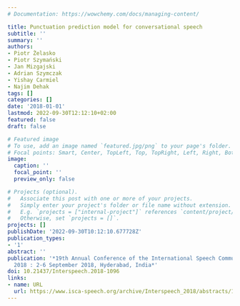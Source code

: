 ```yaml
---
# Documentation: https://wowchemy.com/docs/managing-content/

title: Punctuation prediction model for conversational speech
subtitle: ''
summary: ''
authors:
- Piotr Żelasko
- Piotr Szymański
- Jan Mizgajski
- Adrian Szymczak
- Yishay Carmiel
- Najim Dehak
tags: []
categories: []
date: '2018-01-01'
lastmod: 2022-09-30T12:12:10+02:00
featured: false
draft: false

# Featured image
# To use, add an image named `featured.jpg/png` to your page's folder.
# Focal points: Smart, Center, TopLeft, Top, TopRight, Left, Right, BottomLeft, Bottom, BottomRight.
image:
  caption: ''
  focal_point: ''
  preview_only: false

# Projects (optional).
#   Associate this post with one or more of your projects.
#   Simply enter your project's folder or file name without extension.
#   E.g. `projects = ["internal-project"]` references `content/project/deep-learning/index.md`.
#   Otherwise, set `projects = []`.
projects: []
publishDate: '2022-09-30T10:12:10.677728Z'
publication_types:
- '1'
abstract: ''
publication: '*19th Annual Conference of the International Speech Communication, INTERSPEECH
  2018 : 2-6 September 2018, Hyderabad, India*'
doi: 10.21437/Interspeech.2018-1096
links:
- name: URL
  url: https://www.isca-speech.org/archive/Interspeech_2018/abstracts/1096.html
---
```

